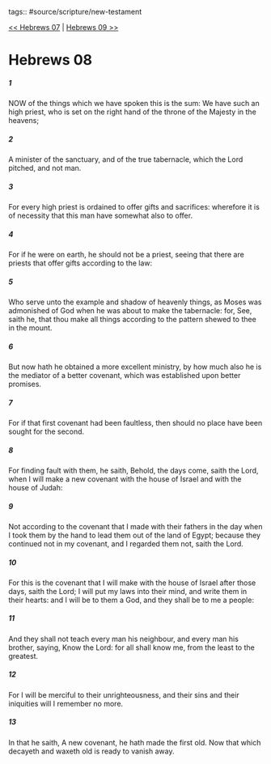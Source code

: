 tags:: #source/scripture/new-testament

[<< Hebrews 07](new-testament/19_Hebrews/Hebrews_07.md) | [Hebrews 09 >>](new-testament/19_Hebrews/Hebrews_09.md)

# Hebrews 08

##### 1

NOW of the things which we have spoken this is the sum: We have such an high priest, who is set on the right hand of the throne of the Majesty in the heavens;

##### 2

A minister of the sanctuary, and of the true tabernacle, which the Lord pitched, and not man.

##### 3

For every high priest is ordained to offer gifts and sacrifices: wherefore it is of necessity that this man have somewhat also to offer.

##### 4

For if he were on earth, he should not be a priest, seeing that there are priests that offer gifts according to the law:

##### 5

Who serve unto the example and shadow of heavenly things, as Moses was admonished of God when he was about to make the tabernacle: for, See, saith he, that thou make all things according to the pattern shewed to thee in the mount.

##### 6

But now hath he obtained a more excellent ministry, by how much also he is the mediator of a better covenant, which was established upon better promises.

##### 7

For if that first covenant had been faultless, then should no place have been sought for the second.

##### 8

For finding fault with them, he saith, Behold, the days come, saith the Lord, when I will make a new covenant with the house of Israel and with the house of Judah:

##### 9

Not according to the covenant that I made with their fathers in the day when I took them by the hand to lead them out of the land of Egypt; because they continued not in my covenant, and I regarded them not, saith the Lord.

##### 10

For this is the covenant that I will make with the house of Israel after those days, saith the Lord; I will put my laws into their mind, and write them in their hearts: and I will be to them a God, and they shall be to me a people:

##### 11

And they shall not teach every man his neighbour, and every man his brother, saying, Know the Lord: for all shall know me, from the least to the greatest.

##### 12

For I will be merciful to their unrighteousness, and their sins and their iniquities will I remember no more.

##### 13

In that he saith, A new covenant, he hath made the first old. Now that which decayeth and waxeth old is ready to vanish away.
